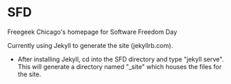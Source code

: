 SFD
===

Freegeek Chicago's homepage for Software Freedom Day

Currently using Jekyll to generate the site (jekyllrb.com).

- After installing Jekyll, cd into the SFD directory and type "jekyll serve". This will generate a directory named "_site" which houses the files for the site.
